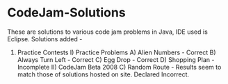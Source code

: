 # CodeJam-Solutions

These are solutions to various code jam problems in Java, IDE used is Eclipse.
Solutions added -
1) Practice Contests
  I) Practice Problems
    A) Alien Numbers - Correct
    B) Always Turn Left - Correct
    C) Egg Drop - Correct
    D) Shopping Plan - Incomplete
  II) CodeJam Beta 2008
    C) Random Route - Results seem to match those of solutions hosted on site. Declared Incorrect.

